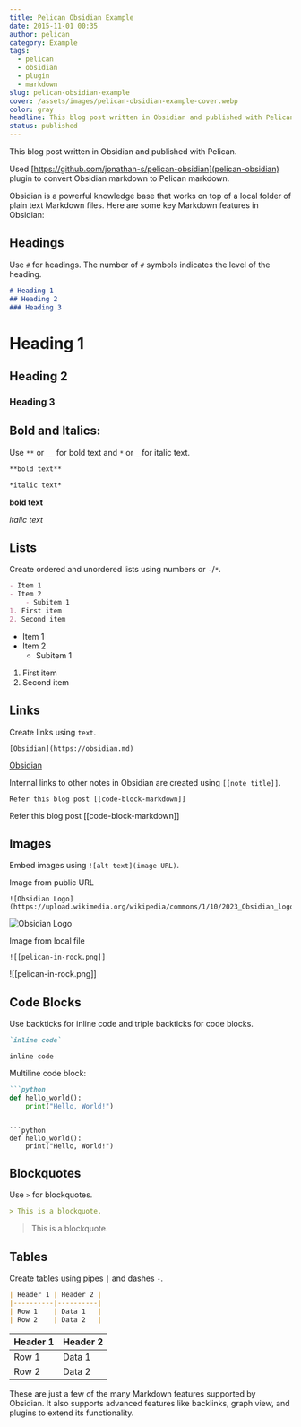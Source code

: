 ```yaml
---
title: Pelican Obsidian Example
date: 2015-11-01 00:35
author: pelican
category: Example
tags:
  - pelican
  - obsidian
  - plugin
  - markdown
slug: pelican-obsidian-example
cover: /assets/images/pelican-obsidian-example-cover.webp
color: gray
headline: This blog post written in Obsidian and published with Pelican
status: published
---
```


This blog post written in Obsidian and published with Pelican.

Used [https://github.com/jonathan-s/pelican-obsidian](pelican-obsidian) plugin to convert Obsidian markdown to Pelican markdown.

Obsidian is a powerful knowledge base that works on top of a local folder of plain text Markdown files. Here are some key Markdown features in Obsidian:

## Headings

Use `#` for headings. The number of `#` symbols indicates the level of the heading.

```md
# Heading 1
## Heading 2
### Heading 3
```
# Heading 1
## Heading 2
### Heading 3

## Bold and Italics:

Use `**` or `__` for bold text and `*` or `_` for italic text.

```md
**bold text**

*italic text*
```

**bold text**

*italic text*

## Lists

Create ordered and unordered lists using numbers or `-`/`*`.

```md
- Item 1
- Item 2
    - Subitem 1
1. First item
2. Second item
```

- Item 1
- Item 2
    - Subitem 1
1. First item
2. Second item

## Links

Create links using `text`.

```
[Obsidian](https://obsidian.md)
```
[Obsidian](https://obsidian.md)

Internal links to other notes in Obsidian are created using `[[note title]]`.

```
Refer this blog post [[code-block-markdown]]
```

Refer this blog post [[code-block-markdown]]


## Images

Embed images using `![alt text](image URL)`.

Image from public URL

```
![Obsidian Logo](https://upload.wikimedia.org/wikipedia/commons/1/10/2023_Obsidian_logo.svg)
```

![Obsidian Logo](https://upload.wikimedia.org/wikipedia/commons/1/10/2023_Obsidian_logo.svg)


Image from local file

```
![[pelican-in-rock.png]]
```

![[pelican-in-rock.png]]

## Code Blocks

Use backticks for inline code and triple backticks for code blocks.

```md
`inline code`
```

`inline code`

Multiline code block:

```md
```python
def hello_world():
    print("Hello, World!")
```
```

```python
def hello_world():
    print("Hello, World!")
```

## Blockquotes

Use `>` for blockquotes.

```md
> This is a blockquote.
```

> This is a blockquote.

## Tables

Create tables using pipes `|` and dashes `-`.

```md
| Header 1 | Header 2 |
|----------|----------|
| Row 1    | Data 1   |
| Row 2    | Data 2   |
```

| Header 1 | Header 2 |
|----------|----------|
| Row 1    | Data 1   |
| Row 2    | Data 2   |

These are just a few of the many Markdown features supported by Obsidian. It also supports advanced features like backlinks, graph view, and plugins to extend its functionality.
